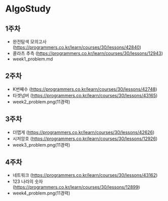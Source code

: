 # AlgoStudy

## 1주차
- 완전탐색 모의고사 (https://programmers.co.kr/learn/courses/30/lessons/42840)
- 콜라츠 추측 (https://programmers.co.kr/learn/courses/30/lessons/12943)
- week1_problem.md

## 2주차
- K번째수 (https://programmers.co.kr/learn/courses/30/lessons/42748)
- 타겟넘버 (https://programmers.co.kr/learn/courses/30/lessons/43165)
- week2_problem.png(11경력)

## 3주차
- 더맵게 (https://programmers.co.kr/learn/courses/30/lessons/42626)
- 시저암호 (https://programmers.co.kr/learn/courses/30/lessons/12926)
- week3_problem.png(11경력)

## 4주차
- 네트워크 (https://programmers.co.kr/learn/courses/30/lessons/43162)
- 123 나라의 숫자 (https://programmers.co.kr/learn/courses/30/lessons/12899)
- week4_problem.png(11경력)
